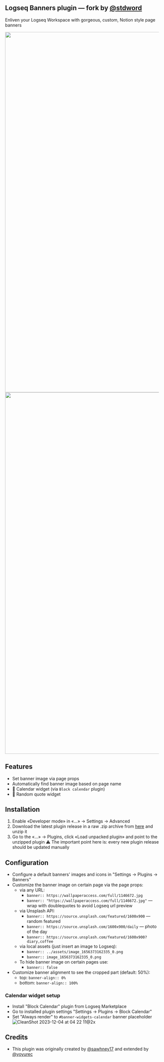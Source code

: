 ## Logseq Banners plugin — fork by [@stdword](https://github.com/stdword)
Enliven your Logseq Workspace with gorgeous, custom, Notion style page banners

<img width="1177" src="https://github.com/stdword/logseq-banners-plugin/assets/1984175/e7fe67fc-36cf-45d2-92e6-d07f3fe145c7">
<img width="1181" src="https://github.com/stdword/logseq-banners-plugin/assets/1984175/6e7a39ef-e280-4f30-b776-e6d86b217c0f">

## Features
* Set banner image via page props
* Automatically find banner image based on page name
* 📅 Calendar widget (via `Block calendar` plugin)
* 💬 Random quote widget

## Installation
1. Enable «Developer mode» in «...» → Settings → Advanced
2. Download the latest plugin release in a raw .zip archive from [here](https://github.com/stdword/logseq-banners-plugin/releases/latest) and unzip it
3. Go to the «...» → Plugins, click «Load unpacked plugin» and point to the unzipped plugin
⚠️ The important point here is: every new plugin release should be updated manually

## Configuration
* Configure a default banners' images and icons in "Settings → Plugins → Banners"
* Customize the banner image on certain page via the page props:
    * via any URL:
       * `banner:: https://wallpaperaccess.com/full/1146672.jpg`
       * `banner:: "https://wallpaperaccess.com/full/1146672.jpg"` — wrap with doublequotes to avoid Logseq url preview
    * via Unsplash API:
       * `banner:: https://source.unsplash.com/featured/1600x900` — random featured
       * `banner:: https://source.unsplash.com/1600x900/daily` — photo of the day
       * `banner:: https://source.unsplash.com/featured/1600x900?diary,coffee`
    * via local assets (just insert an image to Logseq):
       * `banner:: ../assets/image_1656373162335_0.png`
       * `banner:: image_1656373162335_0.png`
    * To hide banner image on certain pages use:
       * `banner:: false`
* Customize banner alignment to see the cropped part (default: 50%):
    * top: `banner-align:: 0%`
    * bottom: `banner-align:: 100%`

### Calendar widget setup
* Install "Block Calendar" plugin from Logseq Marketplace
* Go to installed plugin settings "Settings → Plugins → Block Calendar"
* Set "Always render" to `#banner-widgets-calendar` banner placeholder
![CleanShot 2023-12-04 at 04 22 11@2x](https://github.com/stdword/logseq-banners-plugin/assets/1984175/500934c7-ea08-472a-a7ed-4161a73ab9ae)

## Credits
- This plugin was originally created by [@sawhney17](https://github.com/sawhney17) and extended by [@yoyurec](https://github.com/yoyurec)
